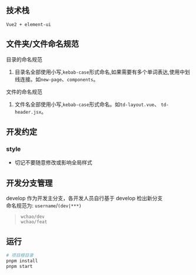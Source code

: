 ## 技术栈

`Vue2 + element-ui`

## 文件夹/文件命名规范

目录的命名规范

1. 目录名全部使用小写,`kebab-case`形式命名,如果需要有多个单词表达,使用中划线连接。如`new-page`、`components`。

文件的命名规范

1. 文件名全部使用小写,`kebab-case`形式命名。如`td-layout.vue`、 `td-header.jsx`。

## 开发约定

### style

- 切记不要随意修改或影响全局样式

## 开发分支管理

develop 作为开发主分支，各开发人员自行基于 develop 检出新分支<br>命名规范为: `username`/`(dev|***)`

> `wchao/dev`<br>`wchao/feat`

## 运行

```bash
# 项目根目录
pnpm install
pnpm start
```
